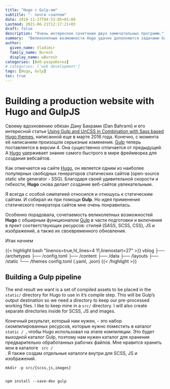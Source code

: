 ```yaml
---
title: "Hugo с Gulp-ом"
subtitle: "- почти «залпом"
date: 2019-11-27T04:53:05+03:00
Lastmod: 2021-06-21T12:17:21+03
draft: false
description: "Очень интересное сочетание двух замечательных программ."
summary:  "Великолепные возможности Hugo удачно дополняются задачами Gulp в части подготовки и включения в проект стилей (SASS, SCSS, CSS), JS, изображений, аудио- и видео-материалов а также их своевременного обновления."
author:
  given_name: Vladimir
  family_name: Buresh
  display_name: wBuresh
categories: [Веб-разработка]
# categories: ['web development']
tags: [Hugo, Gulp]
toc: true
---
```


# Building a production website with Hugo and GulpJS

Своему вдохновению обязан Дану Бахрами (Dan Bahrami) и его интересной статье [Using Gulp and UnCSS in Combination with Sass based Hugo themes](https://markus.oberlehner.net/blog/using-gulp-and-uncss-in-combination-with-sass-based-hugo-themes/), написанной еще в марте 2016 года. Конечно, с момента её написанияи произошли серьезные изменения. [Gulp](http://gulpjs.com) теперь поставляется в версии 4. Она существенно отличается от предыдущей. А [Hugo](https://gohugo.io) удерживает знание самого быстрого в мире фреймворка для создания вебсайтов.

Как отмечается на сайте [Hugo](https://gohugo.io), он является одним из наиболее популярных свободных генераторов статических сайтов (open-source static site generator - SSG). Благодаря своей удивительной скорости и гибкости, **Hugo** снова делает создание веб-сайтов увлекательным.

Я всегда с особой симпатией относился и отношусь к статическим сайтам. И собирал их при помощи **Gulp**. Но идея применения статического генератора сайтов мне очень понравилась.

Особенно порадовала, сочетаемость великолепных возможностей **Hugo** с обширным функционалом [Gulp](http://gulpjs.com) в части подготовки и включения в прект соответствующих ресурсов: стилей (SASS, SCSS, CSS), JS и изображений, а также их своевременного обновления.

Итак начнем

{{&lt; highlight bash "linenos=true,hl_lines=4 11,linenostart=27" >}}
 vblog
 ├── /archetypes
 ├── /config.toml
 ├── /content
 ├── /data
 ├── /layouts
 ├── /static
 └── /themes
   config.toml (.yaml, .json)
{{&lt; /highlight >}}

## Building a Gulp pipeline

  <p>The end result we want is a set of compiled assets to be placed in the <code>static/</code> directory for Hugo to use in it’s compile step. This will be Gulp’s output destination so we need a directory to keep our pre-processed working files. I like to keep mine in a <code>src/</code> directory. I will also create separate directories inside for SCSS, JS and images.</p>

Конечный результат, который нам нужен, - это набор скомпилированных ресурсов, которые нужно поместить в каталог <code> static / </code>, чтобы Hugo использовал на этапе компиляции. Это будет выходной каталог Gulp, поэтому нам нужен каталог для хранения предварительно обработанных рабочих файлов. Мне нравится хранить мои в каталоге <code> src / </code>. Я также создам отдельные каталоги внутри для SCSS, JS и изображений.

`mkdir -p src/{scss,js,images}`

``` html

```

`npm install --save-dev gulp`
